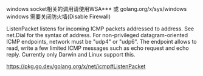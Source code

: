 windows  socket相关的调用请使用WSA*** 或 golang.org/x/sys/windows
windows 需要关闭防火墙(Disable Firewall)



ListenPacket listens for incoming ICMP packets addressed to address. See net.Dial for the syntax of address.
For non-privileged datagram-oriented ICMP endpoints, network must be "udp4" or "udp6".
The endpoint allows to read, write a few limited ICMP messages such as echo request and echo reply. Currently only Darwin and Linux support this.

https://pkg.go.dev/golang.org/x/net/icmp#ListenPacket